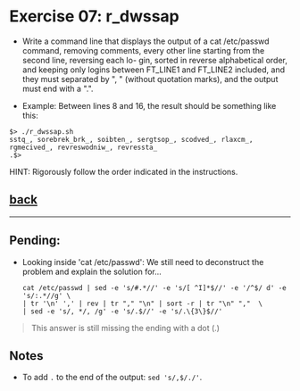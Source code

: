 # Exercise 07: r_dwssap

- Write a command line that displays the output of a cat /etc/passwd command, removing comments, every other line starting from the second line, reversing each lo- gin, sorted in reverse alphabetical order, and keeping only logins between FT_LINE1 and FT_LINE2 included, and they must separated by ", " (without quotation marks), and the output must end with a ".".

- Example: Between lines 8 and 16, the result should be something like this:
```
$> ./r_dwssap.sh
sstq_, sorebrek_brk_, soibten_, sergtsop_, scodved_, rlaxcm_, rgmecived_, revreswodniw_, revressta_
.$>
```

HINT: Rigorously follow the order indicated in the instructions.

## [back](https://github.com/idevHive/42/tree/master/Piscines/C/Day01/files/ex07)

------------------------------------------
## Pending:
* Looking inside 'cat /etc/passwd':
We still need to deconstruct the problem and explain the solution for...
	```
	cat /etc/passwd | sed -e 's/#.*//' -e 's/[ ^I]*$//' -e '/^$/ d' -e 's/:.*//g' \
	| tr '\n' ',' | rev | tr "," "\n" | sort -r | tr "\n" ","  \
	| sed -e 's/, */, /g' -e 's/.$//' -e 's/.\{3\}$//'
	```

> This answer is still missing the ending with a dot (.)

## Notes
- To add `.` to the end of the output: `sed 's/,$/./'`. 
